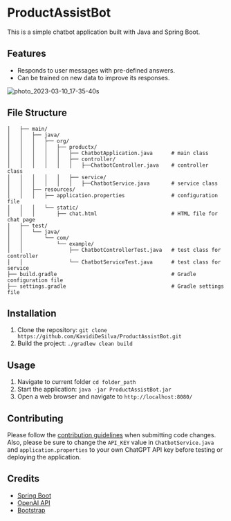 # ProductAssistBot

This is a simple chatbot application built with Java and Spring Boot.

## Features

- Responds to user messages with pre-defined answers.
- Can be trained on new data to improve its responses.

![photo_2023-03-10_17-35-40s](https://user-images.githubusercontent.com/40288071/224312266-57dca1e1-2bdc-43a4-b1e4-e7607231e01f.jpg)


## File Structure

```├── src/
│   ├── main/
│   │   ├── java/
│   │   │   ├── org/
│   │   │   │   ├── productx/
│   │   │   │   │   ├── ChatbotApplication.java      # main class
│   │   │   │   │   ├── controller/
│   │   │   │   │   │   ├──ChatbotController.java    # controller class
│   │   │   │   │   ├── service/
│   │   │   │   │   │   ├──ChatbotService.java       # service class
│   │   ├── resources/
│   │   │   ├── application.properties               # configuration file
│   │   │   └── static/
│   │   │       ├── chat.html                        # HTML file for chat page
│   ├── test/
│   │   └── java/
│   │       └── com/
│   │           └── example/
│   │               ├── ChatbotControllerTest.java   # test class for controller
│   │               └── ChatbotServiceTest.java      # test class for service
├── build.gradle                                     # Gradle configuration file
├── settings.gradle                                  # Gradle settings file
```
## Installation

1. Clone the repository: `git clone https://github.com/KavidiDeSilva/ProductAssistBot.git`
2. Build the project: `./gradlew clean build`

## Usage

1. Navigate to current folder `cd folder_path`
2. Start the application: `java -jar ProductAssistBot.jar`
3. Open a web browser and navigate to `http://localhost:8080/`

## Contributing

Please follow the [contribution guidelines](CONTRIBUTING.md) when submitting code changes.
Also, please be sure to change the `API_KEY` value in `ChatbotService.java` and `application.properties` to your own ChatGPT API key before testing or deploying the application.

## Credits

- [Spring Boot](https://spring.io/projects/spring-boot)
- [OpenAI API](https://openai.com/api/)
- [Bootstrap](https://getbootstrap.com/)



